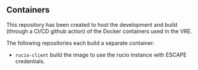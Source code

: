 ## Containers

This repository has been created to host the development and build (through a CI/CD github action) of the Docker containers used in the VRE. 

The following repositories each build a separate container:
 - `rucio-client` build the image to use the rucio instance with ESCAPE credentials. 
